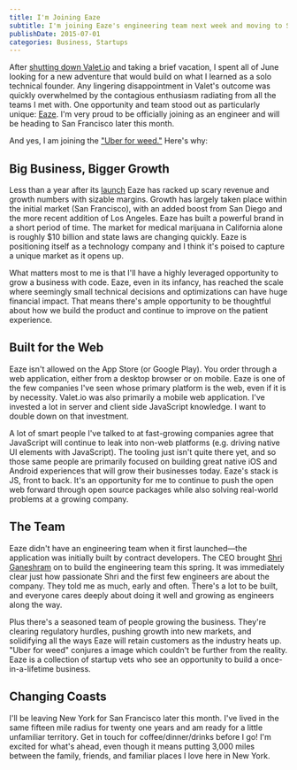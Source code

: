```yaml
---
title: I'm Joining Eaze
subtitle: I'm joining Eaze's engineering team next week and moving to San Francisco
publishDate: 2015-07-01
categories: Business, Startups
---
```


After [shutting down Valet.io](http://www.bendrucker.me/posts/im-shutting-down-valet-io/) and taking a brief vacation, I spent all of June looking for a new adventure that would build on what I learned as a solo technical founder. Any lingering disappointment in Valet's outcome was quickly overwhelmed by the contagious enthusiasm radiating from all the teams I met with. One opportunity and team stood out as particularly unique: [Eaze](https://www.eazeup.com). I'm very proud to be officially joining as an engineer and will be heading to San Francisco later this month.

And yes, I am joining the ["Uber for weed."](http://techcrunch.com/2015/04/13/eaze-10m) Here's why:

## Big Business, Bigger Growth

Less than a year after its [launch](http://venturebeat.com/2014/07/30/eaze-launches-an-uber-for-marijuana/) Eaze has racked up scary revenue and growth numbers with sizable margins. Growth has largely taken place within the initial market (San Francisco), with an added boost from San Diego and the more recent addition of Los Angeles. Eaze has built a powerful brand in a short period of time. The market for medical marijuana in California alone is roughly $10 billion and state laws are changing quickly. Eaze is positioning itself as a technology company and I think it's poised to capture a unique market as it opens up. 

What matters most to me is that I'll have a highly leveraged opportunity to grow a business with code. Eaze, even in its infancy, has reached the scale where seemingly small technical decisions and optimizations can have huge financial impact. That means there's ample opportunity to be thoughtful about how we build the product and continue to improve on the patient experience.

## Built for the Web

Eaze isn't allowed on the App Store (or Google Play). You order through a web application, either from a desktop browser or on mobile. Eaze is one of the few companies I've seen whose primary platform is the web, even if it is by necessity. Valet.io was also primarily a mobile web application. I've invested a lot in server and client side JavaScript knowledge. I want to double down on that investment. 

A lot of smart people I've talked to at fast-growing companies agree that JavaScript will continue to leak into non-web platforms (e.g. driving native UI elements with JavaScript). The tooling just isn't quite there yet, and so those same people are primarily focused on building great native iOS and Android experiences that will grow their businesses today. Eaze's stack is JS, front to back. It's an opportunity for me to continue to push the open web forward through open source packages while also solving real-world problems at a growing company.

## The Team

Eaze didn't have an engineering team when it first launched—the application was initially built by contract developers. The CEO brought [Shri Ganeshram](https://twitter.com/shriganeshram) on to build the engineering team this spring. It was immediately clear just how passionate Shri and the first few engineers are about the company. They told me as much, early and often. There's a lot to be built, and everyone cares deeply about doing it well and growing as engineers along the way. 

Plus there's a seasoned team of people growing the business. They're clearing regulatory hurdles, pushing growth into new markets, and solidifying all the ways Eaze will retain customers as the industry heats up. "Uber for weed" conjures a image which couldn't be further from the reality. Eaze is a collection of startup vets who see an opportunity to build a once-in-a-lifetime business.

## Changing Coasts

I'll be leaving New York for San Francisco later this month. I've lived in the same fifteen mile radius for twenty one years and am ready for a little unfamiliar territory. Get in touch for coffee/dinner/drinks before I go! I'm excited for what's ahead, even though it means putting 3,000 miles between the family, friends, and familiar places I love here in New York. 

